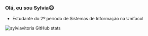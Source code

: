 ### Olá, eu sou Sylvia😊

- Estudante do 2º período de Sistemas de Informação na Unifacol


![sylviavitoria GitHub stats](https://github-readme-stats.vercel.app/api?username=sylviavitoria&show_icons=true&theme=radical)
